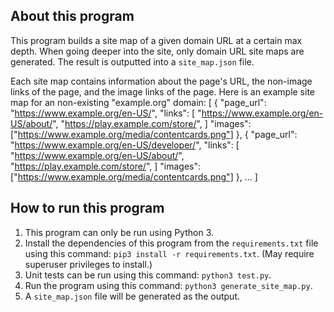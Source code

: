 About this program
------------------
This program builds a site map of a given domain URL at a certain max depth.
When going deeper into the site, only domain URL site maps are generated.
The result is outputted into a `site_map.json` file.

Each site map contains information about the page's URL, the non-image links of
the page, and the image links of the page.
Here is an example site map for an non-existing "example.org" domain:
    [
        {
            "page_url": "https://www.example.org/en-US/",
            "links": [
                "https://www.example.org/en-US/about/",
                "https://play.example.com/store/",
            ]
            "images": ["https://www.example.org/media/contentcards.png"]
        },
        {
            "page_url": "https://www.example.org/en-US/developer/",
            "links": [
                "https://www.example.org/en-US/about/",
                "https://play.example.com/store/",
            ]
            "images": ["https://www.example.org/media/contentcards.png"]
        },
        ...
    ]

How to run this program
-----------------------
1. This program can only be run using Python 3.
2. Install the dependencies of this program from the `requirements.txt` file
   using this command: `pip3 install -r requirements.txt`.
   (May require superuser privileges to install.)
3. Unit tests can be run using this command: `python3 test.py`.
4. Run the program using this command: `python3 generate_site_map.py`.
5. A `site_map.json` file will be generated as the output.
